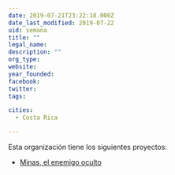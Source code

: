 ```yaml
---
date: 2019-07-21T23:22:18.000Z
date_last_modified: 2019-07-22
uid: semana
title: ""
legal_name: 
description: ""
org_type: 
website: 
year_founded: 
facebook: 
twitter: 
tags:

cities: 
  - Costa Rica

---
```


Esta organización tiene los siguientes proyectos:

- [Minas, el enemigo oculto](/i/minas.html)
